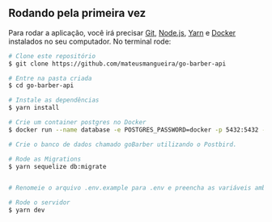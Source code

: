 ## Rodando pela primeira vez
Para rodar a aplicação, você irá precisar [Git](https://git-scm.com), [Node.js](https://nodejs.org/en/), [Yarn](https://yarnpkg.com/lang/en/) e [Docker](https://www.docker.com/) instalados no seu computador. No terminal rode:

```bash
# Clone este repositório
$ git clone https://github.com/mateusmangueira/go-barber-api

# Entre na pasta criada
$ cd go-barber-api

# Instale as dependências
$ yarn install

# Crie um container postgres no Docker
$ docker run --name database -e POSTGRES_PASSWORD=docker -p 5432:5432 -d postgres:11

# Crie o banco de dados chamado goBarber utilizando o Postbird.

# Rode as Migrations
$ yarn sequelize db:migrate


# Renomeie o arquivo .env.example para .env e preencha as variáveis ambiente

# Rode o servidor
$ yarn dev
